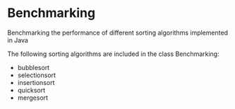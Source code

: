 # Benchmarking
Benchmarking the performance of different sorting algorithms implemented in Java

The following sorting algorithms are included in the class Benchmarking:
- bubblesort
- selectionsort
- insertionsort
- quicksort
- mergesort
